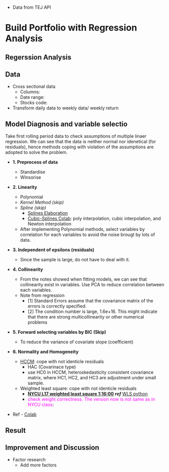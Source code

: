 - Data from TEJ API
# Build Portfolio with Regression Analysis
## Regerssion Analysis
## Data
- Cross sectional data
    - Columns:
    - Date range:
    - Stocks code:
- Transform daily data to weekly data/ weekly return
## Model Diagnosis and variable selectio
Take first rolling period data to check assumptions of multiple linaer regression. We can see that the data is neither normal nor idenetical (for residuals), hence methods coping with violation of the assumptions are adopted to solve the problem.

- **1. Preprocess of data**
    - Standardise
    - Winsorise
    
- **2. Linearity**
    - Polynomial
    - *Kernel Method (skip)*
    - *Spline (skip)*
        - [Splines Elaboration](https://zhuanlan.zhihu.com/p/34825299)
        - [Cubic-Splines Colab](https://colab.research.google.com/github/tgteacher/numerical-methods/blob/master/notebooks/Chapter3.ipynb#scrollTo=SLLvPEzPnYCr): poly interpolation, cubic interpolation, and Newton interpolation
    - After implementing Polynomial methods, select variables by correlation for each variables to avoid the noise brougt by lots of data.

- **3. Independent of epsilons (residuals)**
    - Since the sample is large, do not have to deal with it.

- **4. Collinearity**
    - From the notes showed when fitting models, we can see that collinearity exist in variables. Use PCA to reduce correlation between each variables.
    - Note from regression
        - [1] Standard Errors assume that the covariance matrix of the errors is correctly specified.
        - [2] The condition number is large, 1.6e+16. This might indicate that there are strong multicollinearity or other numerical problems

- **5. Forward selecting variables by BIC (Skip)**
    - To reduce the variance of covariate slope (coefficient)

- **6. Normality and Homogeneity**
    - [HCCM](https://jslsoc.sitehost.iu.edu/files_research/testing_tests/hccm/00TAS.pdf): cope with not identicle residuals
        - HAC (Covarinace type)
        - use HC0 in HCCM, heteroskedasticity consistent covariance matrix, where HC1, HC2, and HC3 are adjustment under small sample.
    - Weighted least square: cope with not identicle residuals
        - [**NYCU L17 weighted least square 1:16:00**](https://www.youtube.com/watch?v=GAREvGsRjdo&list=PLj6E8qlqmkFu0cY9PfwoFq6SbuZ-M28JE&index=17)
         ***ref*** [WLS python](https://www.einblick.ai/python-code-examples/weighted-least-squares-regression-statsmodels/)
        - <font color=#FF00FF> check weight correctness. The version now is not same as in NYCU class</font>:
- Ref - [Colab](https://colab.research.google.com/github/rafiag/DTI2020/blob/main/002a_Multi_Linear_Regression_(EN).ipynb#scrollTo=iVvGlw106ukZ)

## Result

## Improvement and Discussion
- Factor research
    - Add more factors
